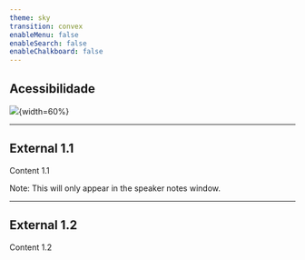 ```yaml
---
theme: sky
transition: convex
enableMenu: false
enableSearch: false
enableChalkboard: false
---
```


## Acessibilidade

![](https://blog.handtalk.me/wp-content/uploads/2018/06/capa-blog-post-acessibilidade-na-web.png){width=60%}

---

## External 1.1

Content 1.1

Note: This will only appear in the speaker notes window.

---

## External 1.2

Content 1.2
